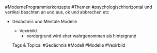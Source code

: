  #ModerneProgrammierkonzepte #Themen #psychologischhorizontal und vertikal beachten
an und aus, ok und abbrechen etc
- Gedächnis und Mentale Modelle
  - Vexirbild
    - vordergrund wird eher wahrgenommen als hintergrund

   Tags & Topics:
   #Gedächnis
   #Modell
   #Modelle
   #Vexirbild